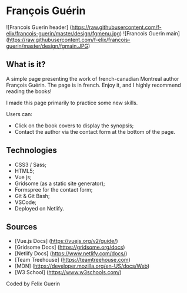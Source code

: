 # François Guérin

![Francois Guerin header] (https://raw.githubusercontent.com/f-elix/francois-guerin/master/design/fgmenu.jpg)
![Francois Guerin main] (https://raw.githubusercontent.com/f-elix/francois-guerin/master/design/fgmain.JPG)

## What is it?

A simple page presenting the work of french-canadian Montreal author François Guérin. The page is in french. Enjoy it, and I highly recommend reading the books!

I made this page primarily to practice some new skills. 

Users can:
- Click on the book covers to display the synopsis;
- Contact the author via the contact form at the bottom of the page.

## Technologies

- CSS3 / Sass;
- HTML5;
- Vue js;
- Gridsome (as a static site generator);
- Formspree for the contact form;
- Git & Git Bash;
- VSCode;
- Deployed on Netlify.


## Sources

- [Vue.js Docs] (https://vuejs.org/v2/guide/)
- [Gridsome Docs] (https://gridsome.org/docs)
- [Netlify Docs] (https://www.netlify.com/docs/)
- [Team Treehouse] (https://teamtreehouse.com)
- [MDN] (https://developer.mozilla.org/en-US/docs/Web) 
- [W3 School] (https://www.w3schools.com/)

Coded by Felix Guerin
